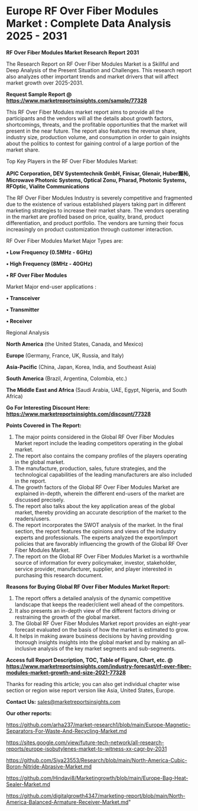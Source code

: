 # Europe RF Over Fiber Modules Market : Complete Data Analysis 2025 - 2031

<strong>RF Over Fiber Modules Market Research Report 2031</strong>

The Research Report on RF Over Fiber Modules Market is a Skillful and Deep Analysis of the Present Situation and Challenges. This research report also analyzes other important trends and market drivers that will affect market growth over 2025-2031.

<strong>Request Sample Report @ <a href=https://www.marketreportsinsights.com/sample/77328>https://www.marketreportsinsights.com/sample/77328</a></strong>

This RF Over Fiber Modules market report aims to provide all the participants and the vendors will all the details about growth factors, shortcomings, threats, and the profitable opportunities that the market will present in the near future. The report also features the revenue share, industry size, production volume, and consumption in order to gain insights about the politics to contest for gaining control of a large portion of the market share.

Top Key Players in the RF Over Fiber Modules Market:

<strong>APIC Corporation, DEV Systemtechnik GmbH, Finisar, Glenair, Huber䫨杺, Microwave Photonic Systems, Optical Zonu, Pharad, Photonic Systems, RFOptic, Vialite Communications</strong>

The RF Over Fiber Modules Industry is severely competitive and fragmented due to the existence of various established players taking part in different marketing strategies to increase their market share. The vendors operating in the market are profiled based on price, quality, brand, product differentiation, and product portfolio. The vendors are turning their focus increasingly on product customization through customer interaction.

RF Over Fiber Modules Market Major Types are:

<strong>• Low Frequency (0.5MHz - 6GHz)

• High Frequency (8MHz - 40GHz)

• RF Over Fiber Modules</strong>

Market Major end-user applications :

<strong>• Transceiver

• Transmitter

• Receiver</strong>

Regional Analysis

</u><strong><b>North America</b></strong> (the United States, Canada, and Mexico)

<strong><b>Europe </b></strong>(Germany, France, UK, Russia, and Italy)

<strong><b>Asia-Pacific</b></strong> (China, Japan, Korea, India, and Southeast Asia)

<strong><b>South America</b></strong> (Brazil, Argentina, Colombia, etc.)

<strong><b>The Middle East and Africa</b></strong> (Saudi Arabia, UAE, Egypt, Nigeria, and South Africa)

<strong>Go For Interesting Discount Here: <a href=https://www.marketreportsinsights.com/discount/77328>https://www.marketreportsinsights.com/discount/77328</a></strong>

<strong>Points Covered in The Report:</strong>
<ol>
  <li>The major points considered in the Global RF Over Fiber Modules Market report include the leading competitors operating in the global market.</li>
  <li>The report also contains the company profiles of the players operating in the global market.</li>
  <li>The manufacture, production, sales, future strategies, and the technological capabilities of the leading manufacturers are also included in the report.</li>
  <li>The growth factors of the Global RF Over Fiber Modules Market are explained in-depth, wherein the different end-users of the market are discussed precisely.</li>
  <li>The report also talks about the key application areas of the global market, thereby providing an accurate description of the market to the readers/users.</li>
  <li>The report incorporates the SWOT analysis of the market. In the final section, the report features the opinions and views of the industry experts and professionals. The experts analyzed the export/import policies that are favorably influencing the growth of the Global RF Over Fiber Modules Market.</li>
  <li>The report on the Global RF Over Fiber Modules Market is a worthwhile source of information for every policymaker, investor, stakeholder, service provider, manufacturer, supplier, and player interested in purchasing this research document.</li>
</ol>
<strong>Reasons for Buying Global RF Over Fiber Modules Market Report:</strong>

<ol>
  <li>The report offers a detailed analysis of the dynamic competitive landscape that keeps the reader/client well ahead of the competitors.</li>
  <li>It also presents an in-depth view of the different factors driving or restraining the growth of the global market.</li>
  <li>The Global RF Over Fiber Modules Market report provides an eight-year forecast evaluated on the basis of how the market is estimated to grow.</li>
  <li>It helps in making aware business decisions by having providing thorough insights insights into the global market and by making an all-inclusive analysis of the key market segments and sub-segments.</li>
</ol>
<strong>Access full Report Description, TOC, Table of Figure, Chart, etc. @ <a href=https://www.marketreportsinsights.com/industry-forecast/rf-over-fiber-modules-market-growth-and-size-2021-77328>https://www.marketreportsinsights.com/industry-forecast/rf-over-fiber-modules-market-growth-and-size-2021-77328</a></strong>


Thanks for reading this article; you can also get individual chapter wise section or region wise report version like Asia, United States, Europe.

<strong>Contact Us:</strong>
sales@marketreportsinsights.com

<strong>Our other reports:</strong>

<a href=https://github.com/arha237/market-research1/blob/main/Europe-Magnetic-Separators-For-Waste-And-Recycling-Market.md>https://github.com/arha237/market-research1/blob/main/Europe-Magnetic-Separators-For-Waste-And-Recycling-Market.md</a>

<a href=https://sites.google.com/view/future-tech-network/all-research-reports/europe-isobutylenes-market-to-witness-xx-cagr-by-2031>https://sites.google.com/view/future-tech-network/all-research-reports/europe-isobutylenes-market-to-witness-xx-cagr-by-2031</a>

<a href=https://github.com/Siya23553/Research/blob/main/North-America-Cubic-Boron-Nitride-Abrasive-Market.md>https://github.com/Siya23553/Research/blob/main/North-America-Cubic-Boron-Nitride-Abrasive-Market.md</a>

<a href=https://github.com/Hindavi8/Marketingrowth/blob/main/Europe-Bag-Heat-Sealer-Market.md>https://github.com/Hindavi8/Marketingrowth/blob/main/Europe-Bag-Heat-Sealer-Market.md</a>

<a href=https://github.com/digitalgrowth4347/marketing-report/blob/main/North-America-Balanced-Armature-Receiver-Market.md>https://github.com/digitalgrowth4347/marketing-report/blob/main/North-America-Balanced-Armature-Receiver-Market.md</a>"
